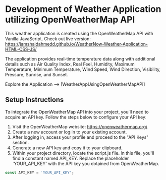 # Development of Weather Application utilizing OpenWeatherMap API
This weather application is created using the OpenWeatherMap API with Vanilla JavaScript.
Check out live version: https://jamshaidahmedd.github.io/WeatherNow-Weather-Application-HTML-CSS-JS/

The application provides real-time temperature data along with additional details such as Air Quality Index, Real Feel, Humidity, Maximum Temperature, Minimum Temperature, Wind Speed, Wind Direction, Visibility, Pressure, Sunrise, and Sunset.

Explore the Application --> [WeatherAppUsingOpenWeatherMapAPI]

## Setup Instructions
To integrate the OpenWeatherMap API into your project, you'll need to acquire an API key. Follow the steps below to configure your API key:

1. Visit the OpenWeatherMap website: https://openweathermap.org/
2. Create a new account or log in to your existing account.
3. After logging in, access your profile and proceed to the "API Keys" section.
4. Generate a new API key and copy it to your clipboard.
5. Within your project directory, locate the script.js file. In this file, you'll find a constant named API_KEY. Replace the placeholder 'YOUR_API_KEY' with the API key you obtained from OpenWeatherMap.

```javascript
const API_KEY = 'YOUR_API_KEY';
```
